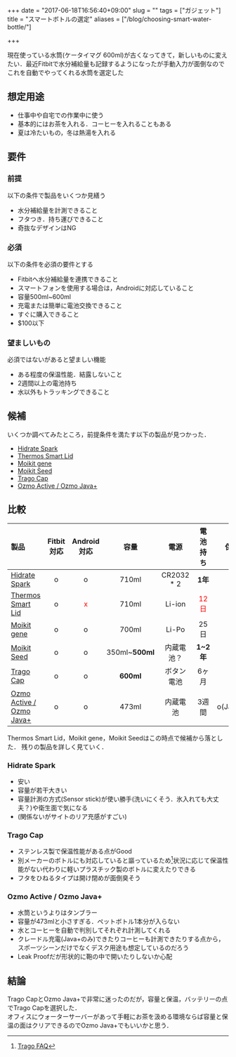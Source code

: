 +++
date = "2017-06-18T16:56:40+09:00"
slug = ""
tags = ["ガジェット"]
title = "スマートボトルの選定"
aliases = ["/blog/choosing-smart-water-bottle/"]

+++

現在使っている水筒(ケータイマグ 600ml)が古くなってきて，新しいものに変えたい．最近Fitbitで水分補給量も記録するようになったが手動入力が面倒なのでこれを自動でやってくれる水筒を選定した

<!--more-->

## 想定用途
* 仕事中や自宅での作業中に使う
* 基本的にはお茶を入れる．コーヒーを入れることもある
* 夏は冷たいもの，冬は熱湯を入れる

## 要件
### 前提
以下の条件で製品をいくつか見繕う

* 水分補給量を計測できること
* フタつき．持ち運びできること
* 奇抜なデザインはNG

### 必須
以下の条件を必須の要件とする

* Fitbitへ水分補給量を連携できること
* スマートフォンを使用する場合は，Androidに対応していること
* 容量500ml~600ml
* 充電または簡単に電池交換できること
* すぐに購入できること
* $100以下

### 望ましいもの
必須ではないがあると望ましい機能

* ある程度の保温性能．結露しないこと
* 2週間以上の電池持ち
* 水以外もトラッキングできること

## 候補
いくつか調べてみたところ，前提条件を満たす以下の製品が見つかった．

* [Hidrate Spark](https://hidratespark.com/)
* [Thermos Smart Lid](http://www.thermos.com/smartlid.aspx)
* [Moikit gene](http://en.moikit.com/pro/gene)
* [Moikit Seed](http://en.moikit.com/seed)
* [Trago Cap](https://trago.co/pages/trago-cap)
* [Ozmo Active / Ozmo Java+](https://www.ozmo.io/)

## 比較

|製品|Fitbit<br>対応|Android<br>対応|容量|電源|電池持ち|保温|価格(送料除く)|購入可|
|:--|:-:|:-:|:-:|:-:|:-:|:-:|:-:|:-:|
|[Hidrate Spark](https://hidratespark.com/)|o|o|710ml|CR2032 * 2|**1年**|x|**$45**|o|
|[Thermos Smart Lid](http://www.thermos.com/smartlid.aspx)|o|<font color="red">x</font>|710ml|Li-ion|<font color="red">12日</font>|x|$60|o|
|[Moikit gene](http://en.moikit.com/pro/gene)|o|o|700ml|Li-Po|25日|x|$80|<font color="red">x</font>|
|[Moikit Seed](http://en.moikit.com/seed)|o|o|350ml~**500ml**|内蔵電池？|**1~2年**|**o**|?|<font color="red">x</font>|
|[Trago Cap](https://trago.co/pages/trago-cap)|o|o|**600ml**|ボタン電池|6ヶ月|**o**|$70|o|
|[Ozmo Active / Ozmo Java+](https://www.ozmo.io/)|o|o|473ml|内蔵電池|3週間|o(Java+)|$60(Active)<br>$100(Java+)|o|

Thermos Smart Lid，Moikit gene，Moikit Seedはこの時点で候補から落とした．
残りの製品を詳しく見ていく．

### Hidrate Spark
* 安い
* 容量が若干大きい
* 容量計測の方式(Sensor stick)が使い勝手(洗いにくそう．氷入れても大丈夫？)や衛生面で気になる
* (関係ないがサイトのリア充感がすごい)

### Trago Cap
* ステンレス製で保温性能がある点がGood
* 別メーカーのボトルにも対応していると謳っているため[^1]状況に応じて保温性能がない代わりに軽いプラスチック製のボトルに変えたりできる
* フタをひねるタイプは開け閉めが面倒臭そう

### Ozmo Active / Ozmo Java+
* 水筒というよりはタンブラー
* 容量が473mlと小さすぎる．ペットボトル1本分が入らない
* 水とコーヒーを自動で判別してそれぞれ計測してくれる
* クレードル充電(Java+のみ)できたりコーヒーも計測できたりする点から，スポーツシーンだけでなくデスク用途も想定しているのだろう
* Leak Proofだが形状的に鞄の中で開いたりしないか心配

## 結論
Trago CapとOzmo Java+で非常に迷ったのだが，容量と保温，バッテリーの点でTrago Capを選択した．  
オフィスにウォーターサーバーがあって手軽にお茶を汲める環境ならば容量と保温の面はクリアできるのでOzmo Java+でもいいかと思う．

[^1]: [Trago FAQ](https://trago.co/pages/faq)
